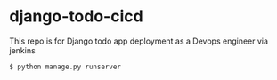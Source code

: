 # django-todo-cicd
This repo is for Django todo app deployment as a Devops engineer via jenkins

```
$ python manage.py runserver
```
